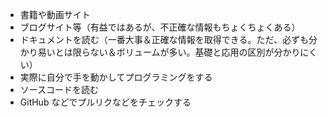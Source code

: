 - 書籍や動画サイト
- ブログサイト等（有益ではあるが、不正確な情報もちょくちょくある）
- ドキュメントを読む（一番大事＆正確な情報を取得できる。ただ、必ずも分かり易いとは限らない＆ボリュームが多い。基礎と応用の区別が分かりにくい）
- 実際に自分で手を動かしてプログラミングをする
- ソースコードを読む
- GitHub などでプルリクなどをチェックする